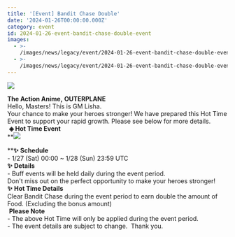 ```yaml
---
title: '[Event] Bandit Chase Double'
date: '2024-01-26T00:00:00.000Z'
category: event
id: 2024-01-26-event-bandit-chase-double-event
images:
  - >-
    /images/news/legacy/event/2024-01-26-event-bandit-chase-double-event/fd1b266555c545368daf3c63bfbcbf1c.webp
  - >-
    /images/news/legacy/event/2024-01-26-event-bandit-chase-double-event/440018d048614e88afadc9e7159e8ea6_002.webp
---
```


![](/images/news/legacy/event/2024-01-26-event-bandit-chase-double-event/fd1b266555c545368daf3c63bfbcbf1c.webp)  
  
**The Action Anime,** **OUTERPLANE**  
Hello, Masters! This is GM Lisha.  
Your chance to make your heroes stronger! We have prepared this Hot Time Event to support your rapid growth. Please see below for more details.  **◈ Hot Time Event**  
**![](/images/news/legacy/event/2024-01-26-event-bandit-chase-double-event/440018d048614e88afadc9e7159e8ea6_002.webp)  
  
****✨** **Schedule**  
\- 1/27 (Sat) 00:00 ~ 1/28 (Sun) 23:59 UTC  
**✨** **Details**  
\- Buff events will be held daily during the event period.  
Don't miss out on the perfect opportunity to make your heroes stronger! **✨** **Hot Time Details**  
Clear Bandit Chase during the event period to earn double the amount of Food. (Excluding the bonus amount)  
 **Please Note**  
\- The above Hot Time will only be applied during the event period.  
\- The event details are subject to change.  Thank you.
